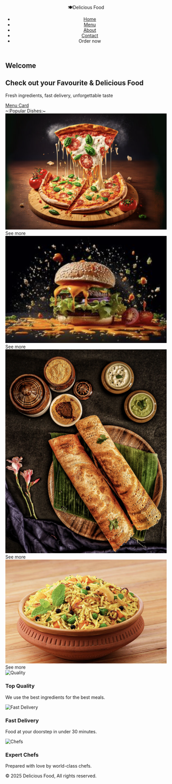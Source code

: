 <!DOCTYPE html>
<html lang="en">
<head>
    <meta charset="UTF-8">
    <meta name="viewport" content="width=device-width, initial-scale=1.0">
    <title>Document</title>
    <link rel="stylesheet" href="style.css">
</head>
<body>
    <header class="nevbar">
        <div class="logo">🍽️Delicious Food</div>
        <ul class="nav">
            <li><a href="#">Home</a></li>
            <li><a href="#">Menu</a></li>
            <li><a href="#">About</a></li>
            <li><a href="#">Contact</a></li>
            <li class="btn">Order now</li>
        </ul>
    </header>
    <section class="hero">
        <h2 class="heading">Welcome</h2>
        <div class="content">
            <h1> Check out your Favourite & Delicious Food</h1>
            <p> Fresh ingredients, fast delivery, unforgettable taste </p>
            <a href="#" id="card">Menu Card</a>
        </div>
        <div class="popular">~:Popular Dishes:~</div>
    </section>
    <section>
        <div class="dishes">
            <div class="box"><img src="pizza.png">See more</div>
            <div class="box"><img src="burgur.png">See more</div>
            <div class="box"><img src="dosa.png">See more</div>
            <div class="box"><img src="biryani.png">See more</div>
        </div>
    </section>
    <section class="features">
        <div class="feature">
            <img src="https://img.icons8.com/ios-filled/100/restaurant.png" alt="Quality">
            <h3>Top Quality</h3>
            <p>We use the best ingredients for the best meals.</p>
        </div>
        <div class="feature">
            <img src="https://img.icons8.com/ios-filled/100/delivery.png" alt="Fast Delivery">
            <h3>Fast Delivery</h3>
            <p>Food at your doorstep in under 30 minutes.</p>
         </div>
        <div class="feature">
            <img src="https://img.icons8.com/ios-filled/100/chef-hat.png" alt="Chefs">
            <h3>Expert Chefs</h3>
            <p>Prepared with love by world-class chefs.</p>
        </div>
    </section>
    <footer>
        <p>&copy; 2025 Delicious Food, All rights reserved.</p>
    </footer>
</body>
</html>
